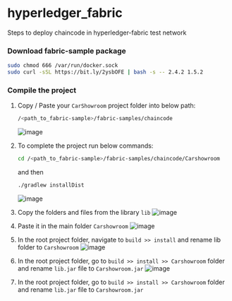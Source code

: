 # hyperledger_fabric
Steps to deploy chaincode in hyperledger-fabric test network

### Download fabric-sample package
```sh
sudo chmod 666 /var/run/docker.sock
sudo curl -sSL https://bit.ly/2ysbOFE | bash -s -- 2.4.2 1.5.2
```

### Compile the project
1. Copy / Paste your `CarShowroom` project folder into below path:
    ```sh
    /<path_to_fabric-sample>/fabric-samples/chaincode
    ```
    ![image](https://user-images.githubusercontent.com/40519952/204625856-1406dd17-433c-47e5-9696-f95b608cab9f.png)
    
2. To complete the project run below commands:
    ```sh
    cd /<path_to_fabric-sample>/fabric-samples/chaincode/Carshowroom
    ```
    and then
    ```sh
    ./gradlew installDist
    ```
    ![image](https://user-images.githubusercontent.com/40519952/204627979-8b434228-2ce7-4464-b39e-fdb68c9a28d2.png)

3. Copy the folders and files from the library `lib`
    ![image](https://user-images.githubusercontent.com/40519952/204629971-552dd377-2d27-4e8a-9b3d-082fdddbdd6d.png)

4. Paste it in the main folder `Carshowroom`
    ![image](https://user-images.githubusercontent.com/40519952/204630180-3407210a-2153-4c11-9317-eddbecdaff77.png)

5. In the root project folder, navigate to `build >> install` and rename lib folder to `Carshowroom`
   ![image](https://user-images.githubusercontent.com/40519952/204630321-ab45eefa-85e7-41ef-adc3-8b47e410427c.png)

6. In the root project folder, go to `build >> install >> Carshowroom` folder and rename `lib.jar` file to `Carshowroom.jar`
    ![image](https://user-images.githubusercontent.com/40519952/204630555-5db6df62-51a0-4c2a-aed5-b167130ba7bf.png)

6. In the root project folder, go to `build >> install >> Carshowroom` folder and rename `lib.jar` file to `Carshowroom.jar`



 

